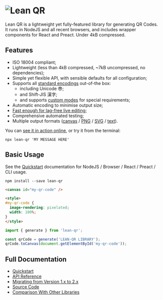 # <img src="https://qr.davidje13.com/resources/logo.svg" alt="Lean QR" />

Lean QR is a lightweight yet fully-featured library for generating QR Codes.
It runs in NodeJS and all recent browsers, and includes wrapper components
for React and Preact. Under 4kB compressed.

## Features

- ISO 18004 compliant;
- Lightweight (less than 4kB compressed, ~7kB uncompressed, no dependencies);
- Simple yet flexible API, with sensible defaults for all configuration;
- Supports all [standard encodings](https://qr.davidje13.com/docs/#mode) out-of-the box:
  - including Unicode 😎;
  - and Shift-JIS 漢字;
  - and supports [custom modes](https://qr.davidje13.com/docs/#custom-modes) for special requirements;
- Automatic encoding to minimise output size;
- [Fast enough for lag-free live editing](https://qr.davidje13.com/docs/#comparison);
- Comprehensive automated testing;
- Multiple output formats ([canvas](https://qr.davidje13.com/docs/#Bitmap2D_toCanvas) / [PNG](https://qr.davidje13.com/docs/#toPngBuffer) / [SVG](https://qr.davidje13.com/docs/#toSvgSource) / [text](https://qr.davidje13.com/docs/#Bitmap2D_toString)).

You can [see it in action online](https://qr.davidje13.com/), or try it from the terminal:

```shell
npx lean-qr 'MY MESSAGE HERE'
```

## Basic Usage

See the [Quickstart](https://qr.davidje13.com/docs/#quickstart) documentation for NodeJS /
Browser / React / Preact / CLI usage.

```shell
npm install --save lean-qr
```

```html
<canvas id="my-qr-code" />

<style>
#my-qr-code {
  image-rendering: pixelated;
  width: 100%;
}
</style>
```

```javascript
import { generate } from 'lean-qr';

const qrCode = generate('LEAN-QR LIBRARY');
qrCode.toCanvas(document.getElementById('my-qr-code'));
```

## Full Documentation

- [Quickstart](https://qr.davidje13.com/docs/#quickstart)
- [API Reference](https://qr.davidje13.com/docs/#api)
- [Migrating from Version 1.x to 2.x](https://qr.davidje13.com/docs/#v2)
- [Source Code](https://github.com/davidje13/lean-qr)
- [Comparison With Other Libraries](https://qr.davidje13.com/docs/#comparison)
